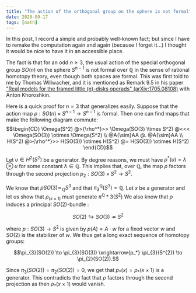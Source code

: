 ```yaml
---
title: "The action of the orthogonal group on the sphere is not formal"
date: 2020-09-17
tags: [math]
---
```


In this post, I record a simple and probably well-known fact; but since I have to remake the computation again and again (because I forget it...) I thought it would be nice to have it in an accessible place.

The fact is that for an odd $n \ge 3$, the usual action of the special orthogonal group $SO(n)$ on the sphere $S^{n-1}$ is not formal over $\mathbb{Q}$ in the sense of rational homotopy theory, even though both spaces are formal.
This was first told to me by Thomas Willwacher, and it is mentioned as Remark 9.5 in his paper ["Real models for the framed little \(n\)-disks operads" (arXiv:1705.08108)](https://arxiv.org/abs/1705.08108) with Anton Khoroshkin.


Here is a quick proof for $n=3$ that generalizes easily.
Suppose that the action map $\rho : SO(n) \times S^{n-1} \to S^{n-1}$ is formal.
Then one can find maps that make the following diagram commute:
$$\begin{CD} \Omega(S^2) @>{\rho^*}>> \Omega(SO(3) \times S^2) @<<< \Omega(SO(3)) \otimes \Omega(S^2) \\ @A{\sim}AA @. @A{\sim}AA \\ H(S^2) @>{\rho^*}>> H(SO(3)) \otimes H(S^2) @= H(SO(3)) \otimes H(S^2) \end{CD}$$

Let $\upsilon \in H^2(S^2)$ be a generator.
By degree reasons, we must have $\rho^*(\upsilon) = \lambda \otimes \upsilon$ for some constant $\lambda \in \mathbb{Q}$.
This implies that, over $\mathbb{Q}$, the map $\rho$ factors through the second projection $p_2 : SO(3) \times S^2 \to S^2$.

We know that $pSO(3) \simeq_{\mathbb{Q}} S^3$ and that $\pi^{\mathbb{Q}}_3(S^3) = \mathbb{Q}$.
Let $x$ be a generator and let us show that $\rho_(x \times 1)$ must generate $\pi^{\mathbb{Q}}*3(S^2)$
We also know that $\rho$ induces a principal $SO(2)$-bundle :

$$SO(2) \hookrightarrow SO(3) \twoheadrightarrow S^2$$

where $p : SO(3) \to S^2$ is given by $p(A) = A \cdot w$ for a fixed vector $w$ and $SO(2)$ is the stabilizer of $w$.
We thus get a long exact sequence of homotopy groups:

$$\pi_{3}(SO(2)) \to \pi_{3}(SO(3)) \xrightarrow{p_*} \pi_{3}(S^{2}) \to \pi_{2}(SO(2)).$$

Since $\pi_{3}(SO(2)) = \pi_{2}(SO(2)) = 0$, we get that $p_*(x) = \rho_*(x \times 1)$ is a generator.
This contradicts the fact that $\rho$ factors through the second projection as then $\rho_*(x \times 1)$ would vanish.
